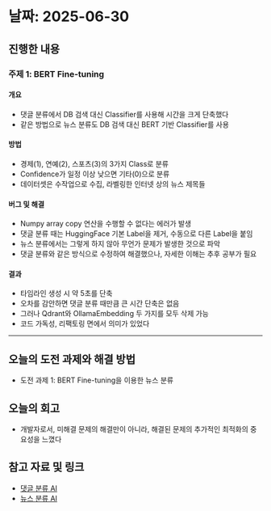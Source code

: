 # 날짜: 2025-06-30

## 진행한 내용
### 주제 1: BERT Fine-tuning
#### 개요
- 댓글 분류에서 DB 검색 대신 Classifier를 사용해 시간을 크게 단축했다
- 같은 방법으로 뉴스 분류도 DB 검색 대신 BERT 기반 Classifier를 사용

#### 방법
- 경제(1), 연예(2), 스포츠(3)의 3가지 Class로 분류
- Confidence가 일정 이상 낮으면 기타(0)으로 분류
- 데이터셋은 수작업으로 수집, 라벨링한 인터넷 상의 뉴스 제목들

#### 버그 및 해결
- Numpy array copy 연산을 수행할 수 없다는 에러가 발생
- 댓글 분류 때는 HuggingFace 기본 Label을 제거, 수동으로 다른 Label을 붙임
- 뉴스 분류에서는 그렇게 하지 않아 무언가 문제가 발생한 것으로 파악
- 댓글 분류와 같은 방식으로 수정하여 해결했으나, 자세한 이해는 추후 공부가 필요

#### 결과
- 타임라인 생성 시 약 5초를 단축
- 오차를 감안하면 댓글 분류 때만큼 큰 시간 단축은 없음
- 그러나 Qdrant와 OllamaEmbedding 두 가지를 모두 삭제 가능
- 코드 가독성, 리팩토링 면에서 의미가 있었다

---

## 오늘의 도전 과제와 해결 방법
- 도전 과제 1: BERT Fine-tuning을 이용한 뉴스 분류

## 오늘의 회고
- 개발자로서, 미해결 문제의 해결만이 아니라, 해결된 문제의 추가적인 최적화의 중요성을 느꼈다

## 참고 자료 및 링크
- [댓글 분류 AI](https://huggingface.co/M0N0RA1L/sentiment-model/tree/main )
- [뉴스 분류 AI](https://huggingface.co/M0N0RA1L/news_tag/tree/main)
